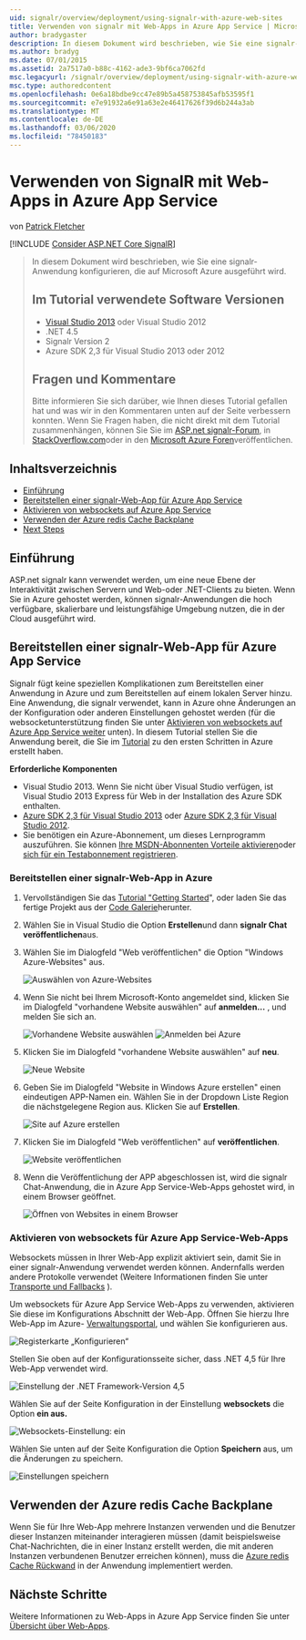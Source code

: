 ```yaml
---
uid: signalr/overview/deployment/using-signalr-with-azure-web-sites
title: Verwenden von signalr mit Web-Apps in Azure App Service | Microsoft-Dokumentation
author: bradygaster
description: In diesem Dokument wird beschrieben, wie Sie eine signalr-Anwendung konfigurieren, die auf Microsoft Azure ausgeführt wird. Im Tutorial verwendete Software Versionen Visual Studio 2013 oder VIS...
ms.author: bradyg
ms.date: 07/01/2015
ms.assetid: 2a7517a0-b88c-4162-ade3-9bf6ca7062fd
msc.legacyurl: /signalr/overview/deployment/using-signalr-with-azure-web-sites
msc.type: authoredcontent
ms.openlocfilehash: 0e6a18bdbe9cc47e89b5a458753845afb53595f1
ms.sourcegitcommit: e7e91932a6e91a63e2e46417626f39d6b244a3ab
ms.translationtype: MT
ms.contentlocale: de-DE
ms.lasthandoff: 03/06/2020
ms.locfileid: "78450183"
---
```

# <a name="using-signalr-with-web-apps-in-azure-app-service"></a>Verwenden von SignalR mit Web-Apps in Azure App Service

von [Patrick Fletcher](https://github.com/pfletcher)

[!INCLUDE [Consider ASP.NET Core SignalR](~/includes/signalr/signalr-version-disambiguation.md)]

> In diesem Dokument wird beschrieben, wie Sie eine signalr-Anwendung konfigurieren, die auf Microsoft Azure ausgeführt wird.
>
> ## <a name="software-versions-used-in-the-tutorial"></a>Im Tutorial verwendete Software Versionen
>
>
> - [Visual Studio 2013](https://my.visualstudio.com/Downloads?q=visual%20studio%202013) oder Visual Studio 2012
> - .NET 4.5
> - Signalr Version 2
> - Azure SDK 2,3 für Visual Studio 2013 oder 2012
>
>
>
> ## <a name="questions-and-comments"></a>Fragen und Kommentare
>
> Bitte informieren Sie sich darüber, wie Ihnen dieses Tutorial gefallen hat und was wir in den Kommentaren unten auf der Seite verbessern konnten. Wenn Sie Fragen haben, die nicht direkt mit dem Tutorial zusammenhängen, können Sie Sie im [ASP.net signalr-Forum](https://forums.asp.net/1254.aspx/1?ASP+NET+SignalR), in [StackOverflow.com](http://stackoverflow.com/)oder in den [Microsoft Azure Foren](https://social.msdn.microsoft.com/Forums/windowsazure/home?category=windowsazureplatform)veröffentlichen.

## <a name="table-of-contents"></a>Inhaltsverzeichnis

- [Einführung](#introduction)
- [Bereitstellen einer signalr-Web-App für Azure App Service](#deploying)
- [Aktivieren von websockets auf Azure App Service](#websocket)
- [Verwenden der Azure redis Cache Backplane](#backplane)
- [Next Steps](#nextsteps)

<a id="introduction"></a>
## <a name="introduction"></a>Einführung

ASP.net signalr kann verwendet werden, um eine neue Ebene der Interaktivität zwischen Servern und Web-oder .NET-Clients zu bieten. Wenn Sie in Azure gehostet werden, können signalr-Anwendungen die hoch verfügbare, skalierbare und leistungsfähige Umgebung nutzen, die in der Cloud ausgeführt wird.

<a id="deploying"></a>
## <a name="deploying-a-signalr-web-app-to-azure-app-service"></a>Bereitstellen einer signalr-Web-App für Azure App Service

Signalr fügt keine speziellen Komplikationen zum Bereitstellen einer Anwendung in Azure und zum Bereitstellen auf einem lokalen Server hinzu. Eine Anwendung, die signalr verwendet, kann in Azure ohne Änderungen an der Konfiguration oder anderen Einstellungen gehostet werden (für die websocketunterstützung finden Sie unter [Aktivieren von websockets auf Azure App Service weiter](#websocket) unten). In diesem Tutorial stellen Sie die Anwendung bereit, die Sie im [Tutorial](../getting-started/tutorial-getting-started-with-signalr.md) zu den ersten Schritten in Azure erstellt haben.

**Erforderliche Komponenten**

- Visual Studio 2013. Wenn Sie nicht über Visual Studio verfügen, ist Visual Studio 2013 Express für Web in der Installation des Azure SDK enthalten.
- [Azure SDK 2,3 für Visual Studio 2013](https://go.microsoft.com/fwlink/?linkid=324322&clcid=0x409) oder [Azure SDK 2,3 für Visual Studio 2012](https://go.microsoft.com/fwlink/p/?linkid=323511).
- Sie benötigen ein Azure-Abonnement, um dieses Lernprogramm auszuführen. Sie können [Ihre MSDN-Abonnenten Vorteile aktivieren](https://azure.microsoft.com/pricing/member-offers/msdn-benefits-details/)oder [sich für ein Testabonnement registrieren](https://azure.microsoft.com/pricing/free-trial/).

### <a name="deploying-a-signalr-web-app-to-azure"></a>Bereitstellen einer signalr-Web-App in Azure

1. Vervollständigen Sie das [Tutorial "Getting Started](../getting-started/tutorial-getting-started-with-signalr.md)", oder laden Sie das fertige Projekt aus der [Code Galerie](https://code.msdn.microsoft.com/SignalR-Getting-Started-b9d18aa9)herunter.
2. Wählen Sie in Visual Studio die Option **Erstellen**und dann **signalr Chat veröffentlichen**aus.
3. Wählen Sie im Dialogfeld "Web veröffentlichen" die Option "Windows Azure-Websites" aus.

    ![Auswählen von Azure-Websites](using-signalr-with-azure-web-sites/_static/image1.png)
4. Wenn Sie nicht bei Ihrem Microsoft-Konto angemeldet sind, klicken Sie im Dialogfeld "vorhandene Website auswählen" auf **anmelden...** , und melden Sie sich an.

    ![Vorhandene Website auswählen](using-signalr-with-azure-web-sites/_static/image2.png)    ![Anmelden bei Azure](using-signalr-with-azure-web-sites/_static/image3.png)
5. Klicken Sie im Dialogfeld "vorhandene Website auswählen" auf **neu**.

    ![Neue Website](using-signalr-with-azure-web-sites/_static/image4.png)
6. Geben Sie im Dialogfeld "Website in Windows Azure erstellen" einen eindeutigen APP-Namen ein. Wählen Sie in der Dropdown Liste Region die nächstgelegene Region aus. Klicken Sie auf **Erstellen**.

    ![Site auf Azure erstellen](using-signalr-with-azure-web-sites/_static/image5.png)
7. Klicken Sie im Dialogfeld "Web veröffentlichen" auf **veröffentlichen**.

    ![Website veröffentlichen](using-signalr-with-azure-web-sites/_static/image6.png)
8. Wenn die Veröffentlichung der APP abgeschlossen ist, wird die signalr Chat-Anwendung, die in Azure App Service-Web-Apps gehostet wird, in einem Browser geöffnet.

    ![Öffnen von Websites in einem Browser](using-signalr-with-azure-web-sites/_static/image7.png)

<a id="websocket"></a>
### <a name="enabling-websockets-on-azure-app-service-web-apps"></a>Aktivieren von websockets für Azure App Service-Web-Apps

Websockets müssen in Ihrer Web-App explizit aktiviert sein, damit Sie in einer signalr-Anwendung verwendet werden können. Andernfalls werden andere Protokolle verwendet (Weitere Informationen finden Sie unter [Transporte und Fallbacks](../getting-started/introduction-to-signalr.md#transports) ).

Um websockets für Azure App Service Web-Apps zu verwenden, aktivieren Sie diese im Konfigurations Abschnitt der Web-App. Öffnen Sie hierzu Ihre Web-App im Azure- [Verwaltungsportal](https://manage.windowsazure.com/), und wählen Sie konfigurieren aus.

![Registerkarte „Konfigurieren“](using-signalr-with-azure-web-sites/_static/image8.png)

Stellen Sie oben auf der Konfigurationsseite sicher, dass .NET 4,5 für Ihre Web-App verwendet wird.

![Einstellung der .NET Framework-Version 4,5](using-signalr-with-azure-web-sites/_static/image9.png)

Wählen Sie auf der Seite Konfiguration in der Einstellung **websockets** die Option **ein aus.**

![Websockets-Einstellung: ein](using-signalr-with-azure-web-sites/_static/image10.png)

Wählen Sie unten auf der Seite Konfiguration die Option **Speichern** aus, um die Änderungen zu speichern.

![Einstellungen speichern](using-signalr-with-azure-web-sites/_static/image11.png)

<a id="backplane"></a>
## <a name="using-the-azure-redis-cache-backplane"></a>Verwenden der Azure redis Cache Backplane

Wenn Sie für Ihre Web-App mehrere Instanzen verwenden und die Benutzer dieser Instanzen miteinander interagieren müssen (damit beispielsweise Chat-Nachrichten, die in einer Instanz erstellt werden, die mit anderen Instanzen verbundenen Benutzer erreichen können), muss die [Azure redis Cache Rückwand](../performance/scaleout-with-redis.md) in der Anwendung implementiert werden.

<a id="nextsteps"></a>
## <a name="next-steps"></a>Nächste Schritte

Weitere Informationen zu Web-Apps in Azure App Service finden Sie unter [Übersicht über Web-Apps](https://azure.microsoft.com/documentation/articles/app-service-web-overview/).
